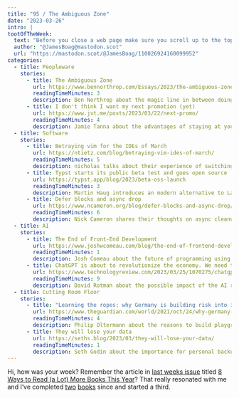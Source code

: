 ```yaml
---
title: "95 / The Ambiguous Zone"
date: "2023-03-26"
intro: |
tootOfTheWeek:
  text: "Before you close a web page make sure you scroll up to the top, so it's in the right position for the next person"
  author: "@JamesBoag@mastodon.scot"
  url: "https://mastodon.scot/@JamesBoag/110026924160099952"
categories:
  - title: Peopleware
    stories:
      - title: The Ambiguous Zone
        url: https://www.bennorthrop.com/Essays/2023/the-ambiguous-zone.php
        readingTimeMinutes: 3
        description: Ben Northrop about the magic line in between doing what you're told blindly and doing what you want (disregarding the given direction).
      - title: I don't think I want my next promotion (yet)
        url: https://www.jvt.me/posts/2023/03/22/next-promo/
        readingTimeMinutes: 4
        description: Jamie Tanna about the advantages of staying at your level and vibe.
  - title: Software
    stories:
      - title: Betraying vim for the IDEs of March
        url: https://ntietz.com/blog/betraying-vim-ides-of-march/
        readingTimeMinutes: 5
        description: nicholas talks about their experience of switching from screenshare to interactive pair programming. 
      - title: Typst starts its public beta test and goes open source
        url: https://typst.app/blog/2023/beta-oss-launch
        readingTimeMinutes: 3
        description: Martin Haug introduces an modern alternative to LaTeX, written in Rust (my beloved) and completely open-source.
      - title: Defer blocks and async drop
        url: https://www.ncameron.org/blog/defer-blocks-and-async-drop/
        readingTimeMinutes: 6
        description: Nick Cameron shares their thoughts on async cleanup in Rust functions.
  - title: AI
    stories:
      - title: The End of Front-End Development
        url: https://www.joshwcomeau.com/blog/the-end-of-frontend-development/
        readingTimeMinutes: 1
        description: Josh Comeau about the future of programming using LLM's.
      - title: ChatGPT is about to revolutionize the economy. We need to decide what that looks like.
        url: https://www.technologyreview.com/2023/03/25/1070275/chatgpt-revolutionize-economy-decide-what-looks-like/
        readingTimeMinutes: 9
        description: David Rotman about the possible impact of the AI revolution on the economy and workers and how it's up to us to shape the future.
  - title: Cutting Room Floor
    stories:
      - title: "Learning the ropes: why Germany is building risk into its playgrounds"
        url: https://www.theguardian.com/world/2021/oct/24/why-germany-is-building-risk-into-its-playgrounds
        readingTimeMinutes: 4
        description: Philip Oltermann about the reasons to build playgrounds that teach kids to navigate risky situations.
      - title: They will lose your data
        url: https://seths.blog/2023/03/they-will-lose-your-data/
        readingTimeMinutes: 1
        description: Seth Godin about the importance for personal backups instead of trusting the cloud of other people.
---
```


Hi, how was your week?
Remember the article in [last weeks issue](/weekly/94) titled [8 Ways to Read (a Lot) More Books This Year](https://click.arne.me?issue=95&url=https://hbr.org/2017/02/8-ways-to-read-a-lot-more-books-this-year)? 
That really resonated with me and I‘ve completed [two](/books/never-split-the-difference) [books](/books/engineering-management-for-the-rest-of-us) since and started a
third.
